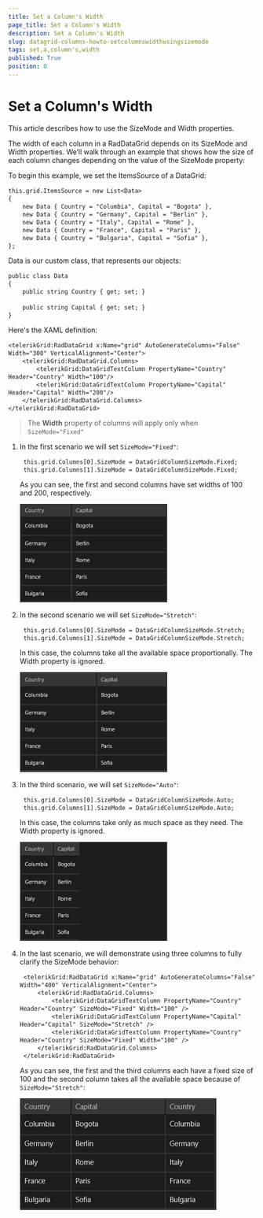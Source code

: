```yaml
---
title: Set a Column's Width
page_title: Set a Column's Width
description: Set a Column's Width
slug: datagrid-columns-howto-setcolumnswidthusingsizemode
tags: set,a,column's,width
published: True
position: 0
---
```


# Set a Column's Width

This article describes how to use the SizeMode and Width properties.

The width of each column in a RadDataGrid depends on its SizeMode and Width properties. We’ll walk through an example that shows how the size of each column changes depending on the value of the SizeMode property:

To begin this example, we set the ItemsSource of a DataGrid:

	this.grid.ItemsSource = new List<Data>
	{
		new Data { Country = "Columbia", Capital = "Bogota" },
		new Data { Country = "Germany", Capital = "Berlin" },
		new Data { Country = "Italy", Capital = "Rome" },
		new Data { Country = "France", Capital = "Paris" },
		new Data { Country = "Bulgaria", Capital = "Sofia" },
	};

Data is our custom class, that represents our objects:

	public class Data
	{
		public string Country { get; set; }
	
		public string Capital { get; set; }
	}

Here's the XAML definition:

	<telerikGrid:RadDataGrid x:Name="grid" AutoGenerateColumns="False" Width="300" VerticalAlignment="Center">
	    <telerikGrid:RadDataGrid.Columns>
	        <telerikGrid:DataGridTextColumn PropertyName="Country" Header="Country" Width="100"/>
	        <telerikGrid:DataGridTextColumn PropertyName="Capital" Header="Capital" Width="200"/>
	    </telerikGrid:RadDataGrid.Columns>
	</telerikGrid:RadDataGrid>

>The **Width** property of columns will apply only when `SizeMode="Fixed"`

1. In the first scenario we will set `SizeMode="Fixed"`:

		this.grid.Columns[0].SizeMode = DataGridColumnSizeMode.Fixed;
		this.grid.Columns[1].SizeMode = DataGridColumnSizeMode.Fixed;
	

	As you can see, the first and second columns have set widths of 100 and 200, respectively.

	![Size Mode Fixed](images/SizeModeFixed.png)

1. In the second scenario we will set `SizeMode="Stretch"`:

		this.grid.Columns[0].SizeMode = DataGridColumnSizeMode.Stretch;
		this.grid.Columns[1].SizeMode = DataGridColumnSizeMode.Stretch;
	
	In this case, the columns take all the available space proportionally. The Width property is ignored.

	![Size Mode Stretch](images/SizeModeStretch.png)

1. In the third scenario, we will set `SizeMode="Auto"`:

		this.grid.Columns[0].SizeMode = DataGridColumnSizeMode.Auto;
		this.grid.Columns[1].SizeMode = DataGridColumnSizeMode.Auto;

	In this case, the columns take only as much space as they need. The Width property is ignored.

	![Size Mode Auto](images/SizeModeAuto.png)

1. In the last scenario, we will demonstrate using three columns to fully clarify the SizeMode behavior:

		<telerikGrid:RadDataGrid x:Name="grid" AutoGenerateColumns="False" Width="400" VerticalAlignment="Center">
		    <telerikGrid:RadDataGrid.Columns>
		        <telerikGrid:DataGridTextColumn PropertyName="Country" Header="Country" SizeMode="Fixed" Width="100" />
		        <telerikGrid:DataGridTextColumn PropertyName="Capital" Header="Capital" SizeMode="Stretch" />
		        <telerikGrid:DataGridTextColumn PropertyName="Country" Header="Country" SizeMode="Fixed" Width="100" />
		    </telerikGrid:RadDataGrid.Columns>
		</telerikGrid:RadDataGrid>

	As you can see, the first and the third columns each have a fixed size of 100 and the second column takes all the available space because of `SizeMode="Stretch"`:
	
	![Size Mode Mixed](images/SizeModeMixed.png)
